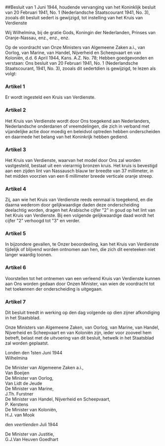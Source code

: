 <meta http-equiv='Content-Type' content='text/html; charset=utf-8' />

##Besluit van 1 Juni 1944, houdende vervanging van het Koninklijk besluit van 20 Februari 1941, No. 1 (Nederlandsche Staatscourant 1941, No. 3), zooals dit besluit sedert is gewijzigd, tot instelling van het Kruis van Verdienste

Wij Wilhelmina, bij de gratie Gods, Koningin der Nederlanden, Prinses van Oranje-Nassau, enz., enz., enz. 

Op de voordracht van Onze Ministers van Algemeene Zaken a.i., van Oorlog, van Marine, van Handel, Nijverheid en Scheepvaart en van Koloniën, d.d. 6 April 1944, Kans. A.Z. No. 78;
Hebben goedgevonden en verstaan: Ons besluit van 20 Februari 1941, No. 1 (Nederlandsche Staatscourant, 1941, No. 3), zooals dit sedertdien is gewijzigd, te lezen als volgt:   

### Artikel  1  

Er wordt ingesteld een Kruis van Verdienste. 

### Artikel  2  

Het Kruis van Verdienste wordt door Ons toegekend aan Nederlanders, Nederlandsche onderdanen of vreemdelingen, die zich in verband met vijandelijke actie door moedig en beleidvol optreden hebben onderscheiden en daarmede het belang van het Koninkrijk hebben gediend. 

### Artikel  3  

Het Kruis van Verdienste, waarvan het model door Ons zal worden vastgesteld, bestaat uit een vierarmig bronzen kruis. Het kruis is bevestigd aan een zijden lint van Nassausch blauw ter breedte van 37 millimeter, in het midden voorzien van een 6 millimeter breede verticale oranje streep. 

### Artikel  4  

Zij, aan wie het Kruis van Verdienste reeds eenmaal is toegekend, en die daarna wederom door gelijkwaardige daden deze onderscheiding deelachtig worden, dragen het Arabische cijfer "2" in goud op het lint van het Kruis van Verdienste. Bij een volgende gelijkwaardige daad wordt het cijfer "2" verhoogd tot "3" en verder. 

### Artikel  5  

In bijzondere gevallen, te Onzer beoordeeling, kan het Kruis van Verdienste tijdelijk of blijvend worden ontnomen aan hen, die zich dit eereteeken niet langer waardig toonen. 

### Artikel  6  

Voorstellen tot het ontnemen van een verleend Kruis van Verdienste kunnen aan Ons worden gedaan door Onzen Minister, van wien de voordracht tot het toekennen der onderscheiding is uitgegaan. 

### Artikel  7  

Dit besluit treedt in werking op den dag volgende op dien zijner afkondiging in het Staatsblad. 

Onze Ministers van Algemeene Zaken, van Oorlog, van Marine, van Handel, Nijverheid en Scheepvaart en van Koloniën zijn, ieder voor zooveel hem betreft, belast met de uitvoering van dit besluit, hetwelk in het Staatsblad zal worden geplaatst.   

Londen 
den 1sten Juni 1944  
Wilhelmina  

De Minister van Algemeene Zaken a.i.,  
Van Boeijen  
De Minister van Oorlog,  
Van Lidt de Jeude  
De Minister van Marine,  
J.Th. Furstner  
De Minister van Handel, Nijverheid en Scheepvaart,  
P. Kerstens  
De Minister van Koloniën,  
H.J. van Mook   

den *veertienden* Juli 1944 

De Minister van Justitie,  
G.J.Van Heuven Goedhart    
